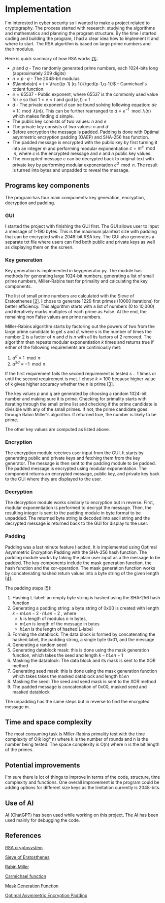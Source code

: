 # Implementation

I'm interested in cyber security so I wanted to make a project related to cryptography. The process started with research: studying the algorithms and mathematics and planning the program structure. By the time I started coding and building the program, I had a clear idea how to implement it and where to start. The RSA algortihm is based on large prime numbers and their modulus.

Here is quick summary of how RSA works [[1]](https://en.wikipedia.org/wiki/RSA_(cryptosystem)):

- $p$ and $q$  - Two randomly generated prime numbers, each 1024-bits long (approximately 309 digits)
- $n = p \cdot q$ - The 2048-bit modulus
- $\lambda(n) = t = \frac{(p-1) (q-1)}{\gcd(p-1,q-1)}$ - Carmichael's totient function
- $e = 65537$ - Public exponent, where $65537$ is the commonly used value for $e$ so that $1 < e < t$ and $\gcd(e,t) =1$
- $d$ - The private exponent $d$ can be found solving following equation: $de \equiv 1(\mod \lambda(n))$. This can be further rearranged to $d = e^{-1} \mod \lambda(n)$ which makes finding $d$ simple.
- The public key consists of two values: $n$ and $e$
- The private key consists of two values: $n$ and $d$
- Before encryption the message is padded. Padding is done with Optimal asymmetric encryption padding (OAEP) and SHA-256 has function.
- The padded message is encrypted with the public key by first turning it into an integer $m$ and performing modular exponentiation $c = m^e \mod n$, where $c$ is the encrypted message and $e$ and $n$ public key values.
- The encrypted message $c$ can be decrypted back to original text with private key by performing modular exponentation $c^d \mod n$. The result is turned into bytes and unpadded to reveal the message.

## Programs key components

The program has four main components: key generation, encryption, decryption and padding.

### GUI

I started the project with finishing the GUI first. The GUI allows user to input a message of 1-190 bytes. This is the maximum plaintext size with padding that can be encrypted with a 2048-bit RSA key. The GUI also generates a separate txt file where users can find both public and private keys as well as displaying them on the screen. 


### Key generation
Key generation is implemented in keygenerator.py. The module has methods for generating large 1024-bit numbers, generating a list of small prime numbers, Miller-Rabins test for primality and calculating the key components. 

The list of small prime numbers are calculated with the Sieve of Eratosthenes [[2]](https://en.wikipedia.org/wiki/Sieve_of_Eratosthenes). I chose to generate 1229 first primes (10000 iterations) for better efficiency. This algorithm starts with a list of numbers (0 to 10,000) and iteratively marks multiples of each prime as False. At the end, the remaining non False values are prime numbers.

Miller-Rabins algorithm starts by factoring out the powers of two from the large prime candidate to get $s$ and $d$, where $s$ is the number of times the number 2 is a factor of $n$ and $d$ is $n$ with all its factors of 2 removed. The algorithm then repeats modular exponentiation $k$ times and returns true if either of the following requirements are continiously met:
1. $a^d ≡ 1 \mod n$
2. $a^{2d} ≡ -1 \mod n$

If the first requirement fails the second requirement is tested $s-1$ times or until the second requirement is met. I chose $k=100$ because higher value of k gives higher accuracy whether the $n$ is prime [[3]](https://en.wikipedia.org/wiki/Miller%E2%80%93Rabin_primality_test).

The key values $p$ and $q$ are generated by choosing a random 1024-bit number and making sure it is prime. Checking for primality starts with iterating through the small prime list and checking if the prime candidate is divisible with any of the small primes. If not, the prime candidate goes through Rabin Miller's algorithm. If returned true, the number is likely to be prime.

The other key values are computed as listed above. 

### Encryption
The encryption module receives user input from the GUI. It starts by generating public and private keys and fetching them from the key generator. The message is then sent to the padding module to be padded. The padded message is encrypted using modular exponentation. The component returns an encrypted message, public key, and private key back to the GUI where they are displayed to the user. 

### Decryption
The decryption module works similarly to encryption but in reverse. First, modular exponentiation is performed to decrypt the message. Then, the resulting integer is sent to the padding module in byte format to be unpadded. The returned byte string is decoded into ascii string and the decrypted message is returned back to the GUI for display to the user.

### Padding
Padding was a last minute feature I added. It is implemented using Optimal Asymmetric Encryption Padding with the SHA-256 hash function. The padding module works by taking the plain user input as a the message to be padded. The key components include the mask generation function, the hash function and the xor-operation. The mask generation function works by concatenating hashed return values into a byte string of the given length [[4]](https://en.m.wikipedia.org/wiki/Mask_generation_function).

The padding steps [[5]](https://en.m.wikipedia.org/wiki/Optimal_asymmetric_encryption_padding):
1. Hashing L-label: an empty byte string is hashed using the SHA-256 hash function
2. Generating a padding string: a byte string of 0x00 is created with length $k - mLen - 2 \cdot hLen -2$ , where
   - $k$ is length of modulus $n$ in bytes,
   - $mLen$ is length of the message in bytes
   - $hLen$ is the length of hashed L-label
4. Forming the datablock: The data block is formed by concatenating the hashed label, the padding string, a single byte 0x01, and the message
5. Generating a random seed
6. Generating datablock mask: this is done using the mask generation function, which takes the seed and length $k - hLen - 1$
7. Masking the datablock: The data block and its mask is sent to the XOR method
8. Generating seed mask: this is done using the mask generation function which takes takes the masked datablock and length $hLen$
9. Masking the seed: The seed and seed mask is sent to the XOR method
10. The padded message is concatenation of 0x00, masked seed and masked datablock

The unpadding has the same steps but in reverse to find the encrypted message m. 

## Time and space complexity
The most consuming task is Miller-Rabins primality test with the time complexity of O(k log³ n) where k is the number of rounds and n is the number being tested. The space complexity is O(n) where n is the bit length of the primes.

## Potential improvements
I'm sure there is lot of things to improve in terms of the code, structure, time complexity and functions. One overall improvement is the program could be adding options for different size keys as the limitation currently is 2048-bits. 

## Use of AI
AI (ChatGPT) has been used while working on this project. The AI has been used mainly for debugging the code. 

## References
[RSA cryptosystem](https://en.wikipedia.org/wiki/RSA_(cryptosystem))

[Sieve of Eratosthenes](https://en.wikipedia.org/wiki/Sieve_of_Eratosthenes)

[Rabin Miller](https://en.wikipedia.org/wiki/Miller%E2%80%93Rabin_primality_test)

[Carmichael function](https://en.wikipedia.org/wiki/Carmichael_function)

[Mask Generation Function](https://en.m.wikipedia.org/wiki/Mask_generation_function)

[Optimal Asymmetric Encryption Padding](https://en.m.wikipedia.org/wiki/Optimal_asymmetric_encryption_padding)
